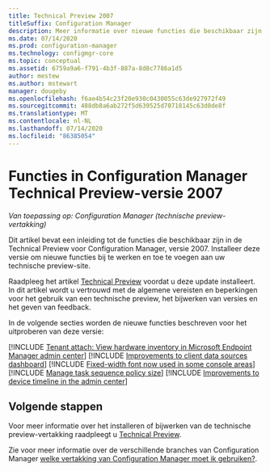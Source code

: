```yaml
---
title: Technical Preview 2007
titleSuffix: Configuration Manager
description: Meer informatie over nieuwe functies die beschikbaar zijn in de Configuration Manager Technical Preview-vertakking versie 2007.
ms.date: 07/14/2020
ms.prod: configuration-manager
ms.technology: configmgr-core
ms.topic: conceptual
ms.assetid: 6759a9a6-f791-4b3f-887a-8d8c7786a1d5
author: mestew
ms.author: mstewart
manager: dougeby
ms.openlocfilehash: f6ae4b54c23f20e930c0430055c63de927972f49
ms.sourcegitcommit: 488db8a6ab272f5d639525d70718145c63d0de8f
ms.translationtype: MT
ms.contentlocale: nl-NL
ms.lasthandoff: 07/14/2020
ms.locfileid: "86385054"
---
```

# <a name="features-in-configuration-manager-technical-preview-version-2007"></a>Functies in Configuration Manager Technical Preview-versie 2007

*Van toepassing op: Configuration Manager (technische preview-vertakking)*

Dit artikel bevat een inleiding tot de functies die beschikbaar zijn in de Technical Preview voor Configuration Manager, versie 2007. Installeer deze versie om nieuwe functies bij te werken en toe te voegen aan uw technische preview-site.

Raadpleeg het artikel [Technical Preview](../technical-preview.md) voordat u deze update installeert. In dit artikel wordt u vertrouwd met de algemene vereisten en beperkingen voor het gebruik van een technische preview, het bijwerken van versies en het geven van feedback.

In de volgende secties worden de nieuwe functies beschreven voor het uitproberen van deze versie:

<!-- [!INCLUDE [Example feature name](includes/2007/1234567.md)] -->

[!INCLUDE [Tenant attach: View hardware inventory in Microsoft Endpoint Manager admin center](includes/2007/6479284.md)]
[!INCLUDE [Improvements to client data sources dashboard](includes/2007/7102084.md)]
[!INCLUDE [Fixed-width font now used in some console areas](includes/2007/7632637.md)]
[!INCLUDE [Manage task sequence policy size](includes/2007/6888853.md)]
[!INCLUDE [Improvements to device timeline in the admin center](includes/2007/7141381.md)]

<!--
## General known issues

[!INCLUDE [Azure AD authentication doesn't work](includes/2007/known-issue-7569264.md)]
-->

## <a name="next-steps"></a>Volgende stappen

Voor meer informatie over het installeren of bijwerken van de technische preview-vertakking raadpleegt u [Technical Preview](../technical-preview.md).

Zie voor meer informatie over de verschillende branches van Configuration Manager [welke vertakking van Configuration Manager moet ik gebruiken?](../../understand/which-branch-should-i-use.md).
